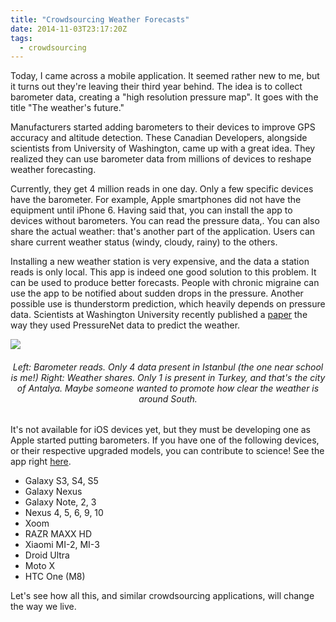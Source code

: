 ```yaml
---
title: "Crowdsourcing Weather Forecasts"
date: 2014-11-03T23:17:20Z
tags:
  - crowdsourcing
---
```


Today, I came across a mobile application. It seemed rather new to me, but it turns out they're leaving their third year behind. The idea is to collect barometer data, creating a "high resolution pressure map". It goes with the title "The weather's future."

Manufacturers started adding barometers to their devices to improve GPS accuracy and altitude detection. These Canadian Developers, alongside scientists from University of Washington, came up with a great idea. They realized they can use barometer data from millions of devices to reshape weather forecasting.

Currently, they get 4 million reads in one day. Only a few specific devices have the barometer. For example, Apple smartphones did not have the equipment until iPhone 6. Having said that, you can install the app to devices without barometers. You can read the pressure data,. You can also share the actual weather: that's another part of the application. Users can share current weather status (windy, cloudy, rainy) to the others.

Installing a new weather station is very expensive, and the data a station reads is only local. This app is indeed one good solution to this problem. It can be used to produce better forecasts. People with chronic migraine can use the app to be notified about sudden drops in the pressure. Another possible use is thunderstorm prediction, which heavily depends on pressure data. Scientists at Washington University recently published a [paper](http://journals.ametsoc.org/doi/full/10.1175/BAMS-D-13-00188.1) the way they used PressureNet data to predict the weather.

![](/images/weather-app.jpg)

<center><h6>Left: Barometer reads. Only 4 data present in Istanbul (the one near school is me!) Right: Weather shares. Only 1 is present in Turkey, and that's the city of Antalya. Maybe someone wanted to promote how clear the weather is around South.</h6></center>

It's not available for iOS devices yet, but they must be developing one as Apple started putting barometers. If you have one of the following devices, or their respective upgraded models, you can contribute to science! See the app right [here](https://web.archive.org/web/20141112173825/https://play.google.com/store/apps/details?id=ca.cumulonimbus.barometernetwork).

- Galaxy S3, S4, S5
- Galaxy Nexus
- Galaxy Note, 2, 3
- Nexus 4, 5, 6, 9, 10
- Xoom
- RAZR MAXX HD
- Xiaomi MI-2, MI-3
- Droid Ultra
- Moto X
- HTC One (M8)

Let's see how all this, and similar crowdsourcing applications, will change the way we live.
